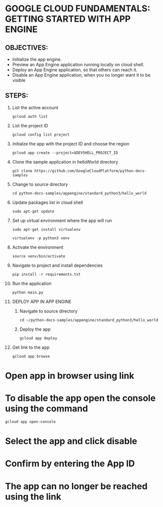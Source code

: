 # GOOGLE CLOUD FUNDAMENTALS: GETTING STARTED WITH APP ENGINE

## OBJECTIVES:

 - Initialize the app engine.
 - Preview an App Engine application running locally on cloud shell.
 - Deploy an App Engine application, so that others can reach it.
 - Disable an App Engine application, when you no longer want it to be visible

## STEPS:

1. List the active account

    `gcloud auth list`

2. List the project ID

    `gcloud config list project`

3. Initialze the app with the project ID and choose the region

    `gcloud app create --project=$DEVSHELL_PROJECT_ID`

4. Clone the sample application in helloWorld directory

    `git clone https://github.com/GoogleCloudPlatform/python-docs-samples`

5. Change to source directory

    `cd python-docs-samples/appengine/standard_python3/hello_world`

6. Update packages list in cloud shell

    `sudo apt-get update`

7. Set up virtual environment where the app will run

    `sudo apt-get install virtualenv`

    `virtualenv -p python3 venv`

8. Activate the environment

    `source venv/bin/activate`

9. Navigate to project and install dependencies

    `pip install -r requirements.txt`

10. Run the application

    `python main.py`

11. DEPLOY APP IN APP ENGINE

    1. Navigate to source directory

        `cd ~/python-docs-samples/appengine/standard_python3/hello_world`

    2. Deploy the app

        `gcloud app deploy`

12. Get link to the app

    `gcloud app browse`

# Open app in browser using link

# To disable the app open the console using the command

`gcloud app open-console`

# Select the app and click disable

# Confirm by entering the App ID

# The app can no longer be reached using the link

